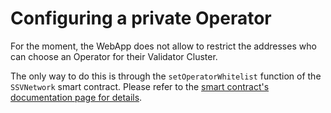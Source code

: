 # Configuring a private Operator

For the moment, the WebApp does not allow to restrict the addresses who can choose an Operator for their Validator Cluster.

The only way to do this is through the `setOperatorWhitelist` function of the `SSVNetwork` smart contract. Please refer to the [smart contract's documentation page for details](../../developers/smart-contracts/ssvnetwork.md#setoperatorwhitelist-operatorid-whitelisted).
